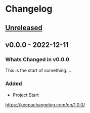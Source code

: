 # Changelog
<!-- markdownlint-disable MD024 -->
<!-- changelog-start -->

## [Unreleased](https://github.com/DonalChilde/cookiecutter-python-base/v0.0.1...refs/heads/develop)
<!-- Dont forget to:
    - Update the Unreleased compare version to latest release tag
    - Update compare/_previous_version_tag_ 
    - Delete <a></a> tag -->
<!-- Copy paste release notes below here -->
<!-- scriv-insert-here -->

## v0.0.0 - 2022-12-11

### Whats Changed in v0.0.0

This is the start of something....

### Added

- Project Start

<https://keepachangelog.com/en/1.0.0/>

<!-- changelog-end -->